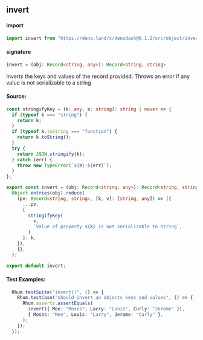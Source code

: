 
## invert

#### import
```typescript
import invert from "https://deno.land/x/denodash@0.1.2/src/object/invert.ts"
```

#### signature
```typescript
invert = (obj: Record<string, any>): Record<string, string>
```

Inverts the keys and values of the record provided. Throws an error if any value is not serializable to a string

#### Source:

```typescript
const stringifyKey = (k: any, e: string): string | never => {
  if (typeof k === "string") {
    return k;
  }
  if (typeof k.toString === "function") {
    return k.toString();
  }
  try {
    return JSON.stringify(k);
  } catch (err) {
    throw new TypeError(`${e}:${err}`);
  }
};

export const invert = (obj: Record<string, any>): Record<string, string> =>
  Object.entries(obj).reduce(
    (pv: Record<string, string>, [k, v]: [string, any]) => ({
      ...pv,
      [
        stringifyKey(
          v,
          `Value of property ${k} is not serializable to string`,
        )
      ]: k,
    }),
    {},
  );

export default invert;

```

#### Test Examples: 

```typescript
  Rhum.testSuite("invert()", () => {
    Rhum.testCase("should invert an objects keys and values", () => {
      Rhum.asserts.assertEquals(
        invert({ Moe: "Moses", Larry: "Louis", Curly: "Jerome" }),
        { Moses: "Moe", Louis: "Larry", Jerome: "Curly" },
      );
    });
  });
```

  